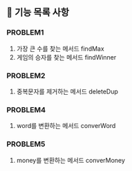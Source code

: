 ## 🚀 기능 목록 사항

### PROBLEM1
1. 가장 큰 수를 찾는 메서드 findMax
2. 게임의 승자를 찾는 메서드 findWinner

### PROBLEM2
1. 중복문자를 제거하는 메서드 deleteDup



### PROBLEM4
1. word를 변환하는 메서드 converWord

### PROBLEM5
1. money를 변환하는 메서드 converMoney